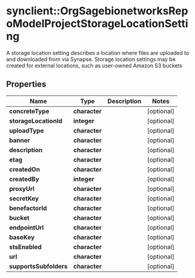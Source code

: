# synclient::OrgSagebionetworksRepoModelProjectStorageLocationSetting

A storage location setting describes a location where files are uploaded to and downloaded from via Synapse. Storage location settings may be created for external locations, such as user-owned Amazon S3 buckets

## Properties
Name | Type | Description | Notes
------------ | ------------- | ------------- | -------------
**concreteType** | **character** |  | [optional] 
**storageLocationId** | **integer** |  | [optional] 
**uploadType** | **character** |  | [optional] 
**banner** | **character** |  | [optional] 
**description** | **character** |  | [optional] 
**etag** | **character** |  | [optional] 
**createdOn** | **character** |  | [optional] 
**createdBy** | **integer** |  | [optional] 
**proxyUrl** | **character** |  | [optional] 
**secretKey** | **character** |  | [optional] 
**benefactorId** | **character** |  | [optional] 
**bucket** | **character** |  | [optional] 
**endpointUrl** | **character** |  | [optional] 
**baseKey** | **character** |  | [optional] 
**stsEnabled** | **character** |  | [optional] 
**url** | **character** |  | [optional] 
**supportsSubfolders** | **character** |  | [optional] 


